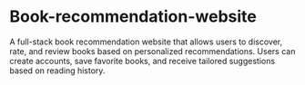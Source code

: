 # Book-recommendation-website
A full-stack book recommendation website that allows users to discover, rate, and review books based on personalized recommendations. Users can create accounts, save favorite books, and receive tailored suggestions based on reading history.
